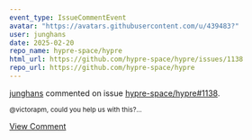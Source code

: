 ```yaml
---
event_type: IssueCommentEvent
avatar: "https://avatars.githubusercontent.com/u/439483?"
user: junghans
date: 2025-02-20
repo_name: hypre-space/hypre
html_url: https://github.com/hypre-space/hypre/issues/1138
repo_url: https://github.com/hypre-space/hypre
---
```


<a href='https://github.com/junghans' target='_blank'>junghans</a> commented on issue <a href='https://github.com/hypre-space/hypre/issues/1138' target='_blank'>hypre-space/hypre#1138</a>.

<small>@victorapm, could you help us with this?...</small>

<a href='https://github.com/hypre-space/hypre/issues/1138' target='_blank'>View Comment</a>